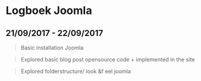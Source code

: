 # Logboek Joomla

## 21/09/2017 - 22/09/2017

> Basic installation Joomla

> Explored basic blog post opensource code + implemented in the site

> Explored folderstructure/ look &f eel joomla
